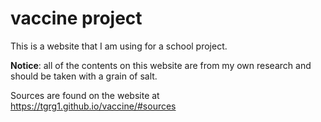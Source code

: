 # vaccine project
This is a website that I am using for a school project.

**Notice**: all of the contents on this website are from my own research and should be taken with a grain of salt.

Sources are found on the website at <https://tgrg1.github.io/vaccine/#sources>

